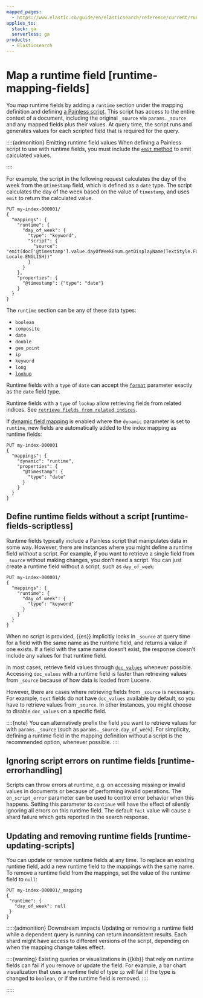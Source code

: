 ```yaml
---
mapped_pages:
  - https://www.elastic.co/guide/en/elasticsearch/reference/current/runtime-mapping-fields.html
applies_to:
  stack: ga
  serverless: ga
products:
  - Elasticsearch
---
```


# Map a runtime field [runtime-mapping-fields]

You map runtime fields by adding a `runtime` section under the mapping definition and defining [a Painless script](../../../explore-analyze/scripting/modules-scripting-using.md). This script has access to the entire context of a document, including the original `_source` via `params._source` and any mapped fields plus their values. At query time, the script runs and generates values for each scripted field that is required for the query.

::::{admonition} Emitting runtime field values
When defining a Painless script to use with runtime fields, you must include the [`emit` method](elasticsearch://reference/scripting-languages/painless/painless-runtime-fields-context.md) to emit calculated values.

::::


For example, the script in the following request calculates the day of the week from the `@timestamp` field, which is defined as a `date` type. The script calculates the day of the week based on the value of `timestamp`, and uses `emit` to return the calculated value.

```console
PUT my-index-000001/
{
  "mappings": {
    "runtime": {
      "day_of_week": {
        "type": "keyword",
        "script": {
          "source": "emit(doc['@timestamp'].value.dayOfWeekEnum.getDisplayName(TextStyle.FULL, Locale.ENGLISH))"
        }
      }
    },
    "properties": {
      "@timestamp": {"type": "date"}
    }
  }
}
```

The `runtime` section can be any of these data types:

* `boolean`
* `composite`
* `date`
* `double`
* `geo_point`
* `ip`
* `keyword`
* `long`
* [`lookup`](retrieve-runtime-field.md#lookup-runtime-fields)

Runtime fields with a `type` of `date` can accept the [`format`](elasticsearch://reference/elasticsearch/mapping-reference/mapping-date-format.md) parameter exactly as the `date` field type.

Runtime fields with a `type` of `lookup` allow retrieving fields from related indices. See [`retrieve fields from related indices`](retrieve-runtime-field.md#lookup-runtime-fields).

If [dynamic field mapping](dynamic-field-mapping.md) is enabled where the `dynamic` parameter is set to `runtime`, new fields are automatically added to the index mapping as runtime fields:

```console
PUT my-index-000001
{
  "mappings": {
    "dynamic": "runtime",
    "properties": {
      "@timestamp": {
        "type": "date"
      }
    }
  }
}
```

## Define runtime fields without a script [runtime-fields-scriptless]

Runtime fields typically include a Painless script that manipulates data in some way. However, there are instances where you might define a runtime field *without* a script. For example, if you want to retrieve a single field from `_source` without making changes, you don’t need a script. You can just create a runtime field without a script, such as `day_of_week`:

```console
PUT my-index-000001/
{
  "mappings": {
    "runtime": {
      "day_of_week": {
        "type": "keyword"
      }
    }
  }
}
```

When no script is provided, {{es}} implicitly looks in `_source` at query time for a field with the same name as the runtime field, and returns a value if one exists. If a field with the same name doesn’t exist, the response doesn’t include any values for that runtime field.

In most cases, retrieve field values through [`doc_values`](elasticsearch://reference/elasticsearch/mapping-reference/doc-values.md) whenever possible. Accessing `doc_values` with a runtime field is faster than retrieving values from `_source` because of how data is loaded from Lucene.

However, there are cases where retrieving fields from `_source` is necessary. For example, `text` fields do not have `doc_values` available by default, so you have to retrieve values from `_source`. In other instances, you might choose to disable `doc_values` on a specific field.

::::{note}
You can alternatively prefix the field you want to retrieve values for with `params._source` (such as `params._source.day_of_week`). For simplicity, defining a runtime field in the mapping definition without a script is the recommended option, whenever possible.
::::



## Ignoring script errors on runtime fields [runtime-errorhandling]

Scripts can throw errors at runtime, e.g. on accessing missing or invalid values in documents or because of performing invalid operations. The `on_script_error` parameter can be used to control error behavior when this happens. Setting this parameter to `continue` will have the effect of silently ignoring all errors on this runtime field. The default `fail` value will cause a shard failure which gets reported in the search response.


## Updating and removing runtime fields [runtime-updating-scripts]

You can update or remove runtime fields at any time. To replace an existing runtime field, add a new runtime field to the mappings with the same name. To remove a runtime field from the mappings, set the value of the runtime field to `null`:

```console
PUT my-index-000001/_mapping
{
 "runtime": {
   "day_of_week": null
 }
}
```

:::::{admonition} Downstream impacts
Updating or removing a runtime field while a dependent query is running can return inconsistent results. Each shard might have access to different versions of the script, depending on when the mapping change takes effect.

::::{warning}
Existing queries or visualizations in {{kib}} that rely on runtime fields can fail if you remove or update the field. For example, a bar chart visualization that uses a runtime field of type `ip` will fail if the type is changed to `boolean`, or if the runtime field is removed.
::::


:::::



